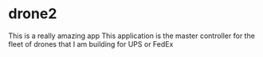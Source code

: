 # drone2
This is a really amazing app
This application is the master controller for the fleet of drones that I am building for UPS or FedEx

